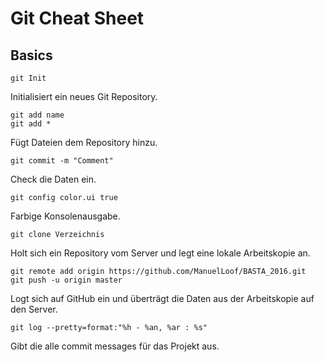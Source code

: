 

# Git Cheat Sheet #

## Basics ##

    git Init

Initialisiert ein neues Git Repository.

    git add name
    git add *

Fügt Dateien dem Repository hinzu.

    git commit -m "Comment"

Check die Daten ein.

    git config color.ui true

Farbige Konsolenausgabe.

    git clone Verzeichnis

Holt sich ein Repository vom Server und legt eine lokale
Arbeitskopie an.

    git remote add origin https://github.com/ManuelLoof/BASTA_2016.git
    git push -u origin master

Logt sich auf GitHub ein und überträgt die Daten aus der Arbeitskopie auf den Server.

    git log --pretty=format:"%h - %an, %ar : %s"
    
Gibt die alle commit messages für das Projekt aus.
